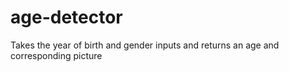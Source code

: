 # age-detector
Takes the year of birth and gender inputs and returns an age and corresponding picture
